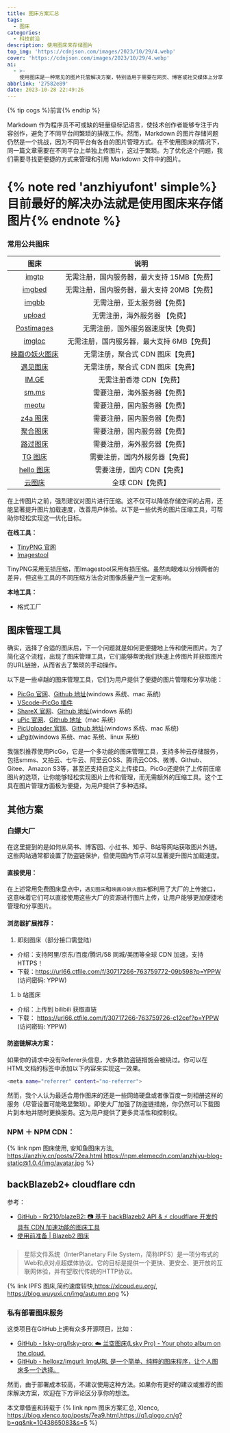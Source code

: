 ```yaml
---
title: 图床方案汇总
tags:
  - 图床
categories:
  - 科技前沿
description: 使用图床来存储图片
top_img: 'https://cdnjson.com/images/2023/10/29/4.webp'
cover: 'https://cdnjson.com/images/2023/10/29/4.webp'
ai:
  - >-
    使用图床是一种常见的图片托管解决方案，特别适用于需要在网页、博客或社交媒体上分享图片的情况。图床允许用户将图片上传到云端服务器，从而减轻了本地存储和带宽的压力，同时确保了图片的稳定可访问性。通过使用图床，用户可以轻松分享图片链接，实现快速加载和共享图像，提高了网络体验和内容传播的效率。
abbrlink: '27582e89'
date: 2023-10-28 22:49:26
---
```


{% tip cogs %}前言{% endtip %}

Markdown 作为程序员不可或缺的轻量级标记语言，使技术创作者能够专注于内容创作，避免了不同平台间繁琐的排版工作。然而，Markdown 的图片存储问题仍然是一个挑战，因为不同平台有各自的图片管理方式。在不使用图床的情况下，同一篇文章需要在不同平台上单独上传图片，这过于繁琐。为了优化这个问题，我们需要寻找更便捷的方式来管理和引用 Markdown 文件中的图片。

# {% note red 'anzhiyufont' simple%}目前最好的解决办法就是使用图床来存储图片{% endnote %}


### 常用公共图床

|                   **图床**                    |                  **说明**                   |
| :-------------------------------------------: | :-----------------------------------------: |
|        [imgtp](https://www.imgtp.com/)        | 无需注册，国内服务器，最大支持 15MB【免费】 |
| [imgbed](https://www.imgbed.com/?lang=zh-CN)  | 无需注册，国内服务器，最大支持 20MB【免费】 |
|          [imgbb](https://imgbb.com/)          |        无需注册，亚太服务器【免费】         |
|         [upload](https://upload.cc/)          |        无需注册，海外服务器 【免费】        |
|     [Postimages](https://postimages.org/)     |     无需注册，国外服务器速度快【免费】      |
|         [imgloc](https://imgloc.com/)         | 无需注册，国内服务器，最大支持 6MB【免费】  |
| [映画の妖火图床](https://yh-pic.ihcloud.net/) |      无需注册，聚合式 CDN 图床【免费】      |
|      [遇见图床](https://www.hualigs.cn/)      |      无需注册，聚合式 CDN 图床【免费】      |
|            [IM.GE](https://im.ge/)            |          无需注册香港 CDN【免费】           |
|            [sm.ms](https://sm.ms/)            |        需要注册，海外服务器【免费】         |
|          [meotu](https://moetu.org/)          |        需要注册，国内服务器【免费】         |
|       [z4a 图床](https://www.z4a.net/)        |        需要注册，国内服务器【免费】         |
|     [聚合图床](https://www.superbed.cn/)      |        需要注册，国内服务器【免费】         |
|        [路过图床](https://imgtu.com/)         |        需要注册，海外服务器【免费】         |
|         [TG 图床](https://imgtg.com/)         |       需要注册，国内外服务器【免费】        |
|    [hello 图床](https://www.helloimg.com/)    |         需要注册，国内 CDN【免费】          |
|       [云图床](https://cloudimge.com/)        |              全球 CDN【免费】               |

在上传图片之前，强烈建议对图片进行压缩。这不仅可以降低存储空间的占用，还能显著提升图片加载速度，改善用户体验。以下是一些优秀的图片压缩工具，可帮助你轻松实现这一优化目标。

**在线工具：**

- [TinyPNG 官网](https://tinypng.com/)
- [Imagestool](https://imagestool.com/)


TinyPNG采用无损压缩，而Imagestool采用有损压缩。虽然肉眼难以分辨两者的差异，但这些工具的不同压缩方法会对图像质量产生一定影响。 

**本地工具：**

- 格式工厂

## 图床管理工具


确实，选择了合适的图床后，下一个问题就是如何更便捷地上传和使用图片。为了简化这个流程，出现了图床管理工具，它们能够帮助我们快速上传图片并获取图片的URL链接，从而省去了繁琐的手动操作。

以下是一些卓越的图床管理工具，它们为用户提供了便捷的图片管理和分享功能：

- [PicGo 官网](https://molunerfinn.com/PicGo/)、[Github 地址](https://github.com/Molunerfinn/PicGo)(windows 系统、mac 系统)
- [VScode-PicGo 插件](https://github.com/PicGo/vs-picgo)
- [ShareX 官网](https://github.com/ShareX/ShareX)、[Github 地址](https://github.com/ShareX/ShareX)(windows 系统)
- [uPic 官网](https://blog.svend.cc/upic/)、[Github 地址](https://github.com/gee1k/uPic)（mac 系统）
- [PicUploader 官网](https://www.xiebruce.top/17.html)、[Github 地址](https://github.com/xiebruce/PicUploader)(windows 系统、mac 系统)
- [uPgit](https://github.com/pluveto/upgit)(windows 系统、mac 系统、linux 系统)

我强烈推荐使用PicGo，它是一个多功能的图床管理工具，支持多种云存储服务，包括smms、又拍云、七牛云、阿里云OSS、腾讯云COS、微博、Github、Gitee、Amazon S3等，甚至还支持自定义上传接口。PicGo还提供了上传前压缩图片的选项，让你能够轻松实现图片上传和管理，而无需额外的压缩工具。这个工具在图片管理方面极为便捷，为用户提供了多种选择。

## 其他方案

### 白嫖大厂

在这里提到的是如何从简书、博客园、小红书、知乎、B站等网站获取图片外链。这些网站通常都设置了防盗链保护，但使用国内节点可以显著提升图片加载速度。

#### 直接使用：

在上述常用免费图床盘点中，`遇见图床`和`映画の妖火图床`都利用了大厂的上传接口，这意味着它们可以直接使用这些大厂的资源进行图片上传，让用户能够更加便捷地管理和分享图片。

#### 浏览器扩展推荐：

1. 即刻图床（部分接口需登陆）

- 介绍：支持阿里/京东/百度/腾讯/58 同城/美团等全球 CDN 加速，支持 HTTPS！
- 下载：https://url66.ctfile.com/f/30717266-763759772-09b598?p=YPPW (访问密码: YPPW)

1. b 站图床

- 介绍：上传到 bilibili 获取直链
- 下载： https://url66.ctfile.com/f/30717266-763759726-c12cef?p=YPPW (访问密码: YPPW)

#### 防盗链解决方案：

如果你的请求中没有Referer头信息，大多数防盗链措施会被绕过。你可以在HTML文档的<head>标签中添加以下内容来实现这一效果。

```sh
<meta name="referrer" content="no-referrer">
```

然而，我个人认为最适合用作图床的还是一些网络硬盘或者像百度一刻相册这样的服务（尽管设置可能略显繁琐）。即使大厂加强了防盗链措施，你仍然可以下载图片到本地并随时更换服务。这为用户提供了更多灵活性和控制权。

### NPM ＋ NPM CDN：

{% link npm 图床使用, 安知鱼图床方法, https://anzhiy.cn/posts/72ea.html,https://npm.elemecdn.com/anzhiyu-blog-static@1.0.4/img/avatar.jpg %}

## backBlazeb2+ cloudflare cdn

参考：

- [GitHub - Rr210/blazeB2: 📷 基于 backBlazeb2 API & ⚡ cloudflare 开发的具有 CDN 加速功能的图床工具](https://github.com/Rr210/blazeB2)
- [使用前准备 | Blazeb2 图床](https://blazeb2.js.org/guide/prepare.html)

###

> 星际文件系统（InterPlanetary File System，简称IPFS）是一项分布式的Web和点对点超媒体协议。它的目标是提供一个更快、更安全、更开放的互联网体验，并有望取代传统的HTTP协议。

{% link IPFS 图床,简约速度较快,https://xlcoud.eu.org/, https://blog.wuyuxi.cn/img/autumn.png %}

### 私有部署图床服务

这类项目在GitHub上拥有众多开源项目，比如：

- [GitHub - lsky-org/lsky-pro: ☁️ 兰空图床(Lsky Pro) - Your photo album on the cloud.](https://github.com/lsky-org/lsky-pro)
- [GitHub - helloxz/imgurl: ImgURL 是一个简单、纯粹的图床程序，让个人图床多一个选择。](https://github.com/helloxz/imgurl)

然而，由于部署成本较高，不建议使用这种方法。如果你有更好的建议或推荐的图床解决方案，欢迎在下方评论区分享你的想法。

本文章借鉴和转载于
{% link npm 图床方案汇总, Xlenco, https://blog.xlenco.top/posts/7ea9.html,https://q1.qlogo.cn/g?b=qq&nk=1043865083&s=5 %}



